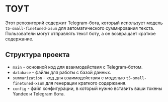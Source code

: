 # ТОУТ

Этот репозиторий содержит Telegram-бота, который использует модель `t5-small-finetuned-xsum` для автоматического суммирования текста. Пользователи могут отправлять текст боту, а он возвращает краткое содержание.

## Структура проекта

- `main` - основной код для взаимодействия с Telegram-ботом.
- `database` - файлы для работы с базой данных.
- `summarization` - код для взаимодействия с моделью `t5-small-finetuned-xsum` для генерации краткого содержания.
- `config` - файл конфигурации, в который нужно вставить ваши токены Yandex и Telegram бота.

